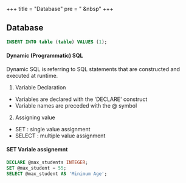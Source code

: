 +++
title = "Database"
pre = "<i class='fas fa-pen'></i> &nbsp"
+++

## Database

```sql
INSERT INTO table (table) VALUES (1);
```

#### Dynamic (Programmatic) SQL

Dynamic SQL is referring to SQL statements that are constructed and executed at runtime.

1. Variable Declaration

- Variables are declared with the 'DECLARE' construct
- Variable names are preceded with the @ symbol

2. Assigning value

- SET : single value assignment
- SELECT : multiple value assignment

#### SET Variale assignemnt

```sql
DECLARE @max_students INTEGER;
SET @max_student = 55;
SELECT @max_student AS 'Minimum Age';
```

